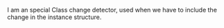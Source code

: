 I am an special Class change detector, used when we have to include the change in the instance structure.